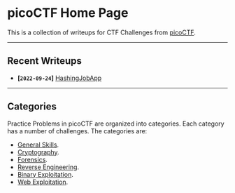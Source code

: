# picoCTF Home Page

This is a collection of writeups for CTF Challenges from [picoCTF](https://picoctf.org/).

---

## Recent Writeups

- **[`2022-09-24`]** [HashingJobApp](./General-Skills/HashingJobApp.md)

---

## Categories

Practice Problems in picoCTF are organized into categories.  Each category has a number of challenges.  The categories are:

- [General Skills](./General-Skills/README.md).
- [Cryptography](./Cryptography/README.md).
- [Forensics](./Forensics/README.md).
- [Reverse Engineering](./Reverse-Engineering/README.md).
- [Binary Exploitation](./Binary-Exploitation/README.md).
- [Web Exploitation](./Web-Exploitation/README.md).
